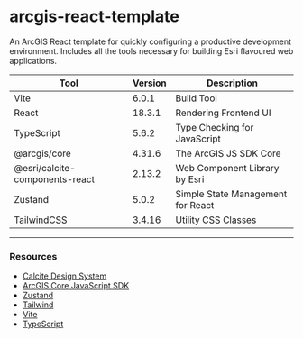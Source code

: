 # arcgis-react-template

An ArcGIS React template for quickly configuring a productive development environment. Includes all the tools necessary for building Esri flavoured web applications. 

| Tool                                  | Version  | Description                                |
|------------------------------------------|----------|--------------------------------------------|
| Vite                                     | 6.0.1    | Build Tool                                 |
| React                                    | 18.3.1   | Rendering Frontend UI                      |
| TypeScript                               | 5.6.2    | Type Checking for JavaScript               |
| @arcgis/core                             | 4.31.6   | The ArcGIS JS SDK Core                     |
| @esri/calcite-components-react           | 2.13.2   | Web Component Library by Esri              |
| Zustand                                  | 5.0.2    | Simple State Management for React          |
| TailwindCSS                              | 3.4.16   | Utility CSS Classes                        |
----------------------------------------------------------------------------------------------------
### Resources

- [Calcite Design System](https://developers.arcgis.com/calcite-design-system)
- [ArcGIS Core JavaScript SDK](https://developers.arcgis.com/javascript/latest/api-reference/)
- [Zustand](https://github.com/pmndrs/zustand)
- [Tailwind](https://tailwindcss.com/)
- [Vite](https://vite.dev/guide/)
- [TypeScript](https://www.typescriptlang.org/docs/)